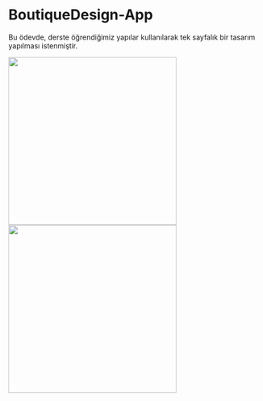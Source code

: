 # BoutiqueDesign-App
Bu ödevde, derste öğrendiğimiz yapılar kullanılarak tek sayfalık bir tasarım yapılması istenmiştir.
<p float="left">
<img width="333" src="../hw-1/ss/ss1.png">
<img width="333" src="../hw-1/ss/ss2.png">
</p>